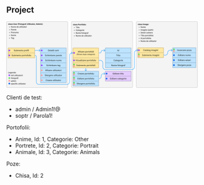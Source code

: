## Project

![Program functionality](Functionality.png)

Clienti de test:
- admin / Admin1!@
- soptr / Parola1!

Portofolii:
- Anime, Id: 1, Categorie: Other
- Portrete, Id: 2, Categorie: Portrait
- Animale, Id: 3, Categorie: Animals

Poze:
- Chisa, Id: 2
